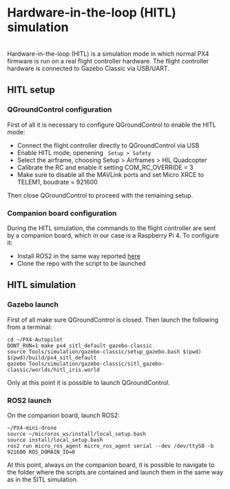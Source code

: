 # Hardware-in-the-loop (HITL) simulation
<br>
Hardware-in-the-loop (HITL) is a simulation mode in which normal PX4 firmware is run on a real flight controller hardware. The flight controller hardware is connected to Gazebo Classic via USB/UART.

## HITL setup

### QGroundControl configuration
First of all it is necessary to configure QGroundControl to enable the HITL mode:
- Connect the flight controller directly to QGroundControl via USB
- Enable HITL mode, openening <code> Setup > Safety </code>
- Select the airframe, choosing Setup > Airframes > HIL Quadcopter
- Calibrate the RC and enable it setting COM_RC_OVERRIDE = 3
- Make sure to disable all the MAVLink ports and set Micro XRCE to TELEM1, boudrate = 921600

Then close QGroundControl to proceed with the remaining setup.

### Companion board configuration
During the HITL simulation, the commands to the flight controller are sent by a companion board, which in our case is a Raspberry Pi 4. To configure it:
- Install ROS2 in the same way reported [here](https://github.com/mattiapettene/PX4-mini-drone/blob/main/docs/toolchain_installation.md)
- Clone the repo with the script to be launched

## HITL simulation
### Gazebo launch
First of all make sure QGroundControl is closed. Then launch the following from a terminal: <br>
``` 
cd ~/PX4-Autopilot
DONT_RUN=1 make px4_sitl_default gazebo-classic 
source Tools/simulation/gazebo-classic/setup_gazebo.bash $(pwd) $(pwd)/build/px4_sitl_default
gazebo Tools/simulation/gazebo-classic/sitl_gazebo-classic/worlds/hitl_iris.world
```
Only at this point it is possible to launch QGroundControl.

### ROS2 launch
On the companion board, launch ROS2:
```
~/PX4-mini-drone
source ~/microros_ws/install/local_setup.bash
source install/local_setup.bash
ros2 run micro_ros_agent micro_ros_agent serial --dev /dev/ttyS0 -b 921600 ROS_DOMAIN_ID=0
```
At this point, always on the companion board, it is possible to navigate to the folder where the scripts are contained and launch them in the same way as in the SITL simulation.
